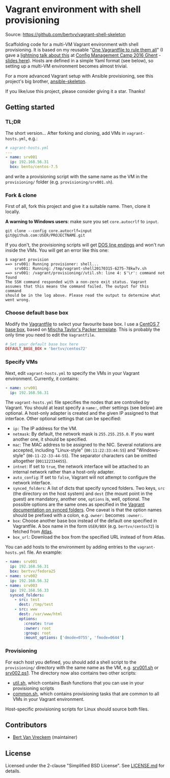 # Vagrant environment with shell provisioning

Source: <https://github.com/bertvv/vagrant-shell-skeleton>

Scaffolding code for a multi-VM Vagrant environment with shell provisioning. It is based on my reusable "[One Vagrantfile to rule them all](https://bertvv.github.io/notes-to-self/2015/10/05/one-vagrantfile-to-rule-them-all/)" (I gave a [lightning talk about this](https://youtu.be/qJ0VNO6z68M) at [Config Management Camp 2016 Ghent](http://cfgmgmtcamp.eu/) - [slides here](http://www.slideshare.net/bertvanvreckem/one-vagrantfile-to-rule-them-all)). Hosts are defined in a simple Yaml format (see below), so setting up a multi-VM environment becomes almost trivial.

For a more advanced Vagrant setup with Ansible provisioning, see this project's big brother, [ansible-skeleton](https://github.com/bertvv/ansible-skeleton).

If you like/use this project, please consider giving it a star. Thanks!

## Getting started

### TL;DR

The short version... After forking and cloning, add VMs in `vagrant-hosts.yml`, e.g.:

```Yaml
# vagrant-hosts.yml
---
- name: srv001
  ip: 192.168.56.31
  box: bento/centos-7.5
```

and write a provisioning script with the same name as the VM in the `provisioning/` folder (e.g. `provisioning/srv001.sh`).

### Fork & clone

First of all, fork this project and give it a suitable name. Then, clone it locally.

**A warning to Windows users**: make sure you set `core.autocrlf` to `input`.

```
git clone --config core.autocrlf=input git@github.com:USER/PROJECTNAME.git
```

If you don't, the provisioning scripts will get [DOS line endings](https://en.wikipedia.org/wiki/Newline#Common_problems) and won't run inside the VMs. You will get an error like this one:

```
$ vagrant provision
==> srv001: Running provisioner: shell...
    srv001: Running: /tmp/vagrant-shell20170315-6275-78kw7v.sh
==> srv001: /vagrant/provisioning//util.sh: line 4: $'\r': command not found
The SSH command responded with a non-zero exit status. Vagrant
assumes that this means the command failed. The output for this command
should be in the log above. Please read the output to determine what
went wrong.
```

### Choose default base box

Modify the [Vagrantfile](Vagrantfile) to select your favourite base box. I use a [CentOS 7 base box](https://github.com/bertvv/boxcutter-centos), based on [Mischa Taylor's Packer template](https://github.com/boxcutter/centos). This is probably the only time you need to edit the `Vagrantfile`.

```Ruby
# Set your default base box here
DEFAULT_BASE_BOX = 'bertvv/centos72'
```

### Specify VMs

Next, edit `vagrant-hosts.yml` to specify the VMs in your Vagrant environment. Currently, it contains:

```Yaml
- name: srv001
  ip: 192.168.56.31
```

The `vagrant-hosts.yml` file specifies the nodes that are controlled by Vagrant. You should at least specify a `name:`, other settings (see below) are optional. A host-only adapter is created and the given IP assigned to that interface. Other optional settings that can be specified:

- `ip:` The IP address for the VM.
- `netmask`: By default, the network mask is `255.255.255.0`. If you want another one, it should be specified.
- `mac`: The MAC address to be assigned to the NIC. Several notations are accepted, including "Linux-style" (`00:11:22:33:44:55`) and "Windows-style" (`00-11-22-33-44-55`). The separator characters can be omitted altogether (`001122334455`).
- `intnet`: If set to `true`, the network interface will be attached to an internal network rather than a host-only adapter.
- `auto_config`: If set to `false`, Vagrant will not attempt to configure the network interface.
- `synced_folders`: A list of dicts that specify synced folders. Two keys, `src` (the directory on the host system) and `dest` (the mount point in the guest) are mandatory, another one, `options` is, well, optional. The possible options are the same ones as specified in the [Vagrant documentation on synced folders](http://docs.vagrantup.com/v2/synced-folders/basic_usage.html). One caveat is that the option names should be prefixed with a colon, e.g. `owner:` becomes `:owner:`.
- `box`: Choose another base box instead of the default one specified in Vagrantfile. A box name in the form `USER/BOX` (e.g. `bertvv/centos72`) is fetched from [Atlas](https://atlas.hashicorp.com/boxes/search).
- `box_url`: Download the box from the specified URL instead of from Atlas.

You can add hosts to the environment by adding entries to the `vagrant-hosts.yml` file. An example:

```Yaml
- name: srv001
  ip: 192.168.56.31
  box: bertvv/fedora25
- name: srv002
  ip: 192.168.56.32
- name: srv003
  ip: 192.168.56.33
  synced_folders:
    - src: test
      dest: /tmp/test
    - src: www
      dest: /var/www/html
      options:
        :create: true
        :owner: root
        :group: root
        :mount_options: ['dmode=0755', 'fmode=0644']
```

### Provisioning

For each host you defined, you should add a shell script to the `provisioning/` directory with the same name as the VM, e.g. [srv001.sh](provisioning/srv001.sh) or [srv002.ps1](provisioning/srv002.ps1). The directory now also contains two other scripts:

- [util.sh](provisioning/util.sh), which contains Bash functions that you can use in your provisioning scripts
- [common.sh](provisioning/common.sh), which contains provisioning tasks that are common to all VMs in your Vagrant environment.

Host-specific provisioning scripts for Linux should source both files.

## Contributors

- [Bert Van Vreckem](https://github.com/bertvv/) (maintainer)

## License

Licensed under the 2-clause "Simplified BSD License". See [LICENSE.md](/LICENSE.md) for details.

